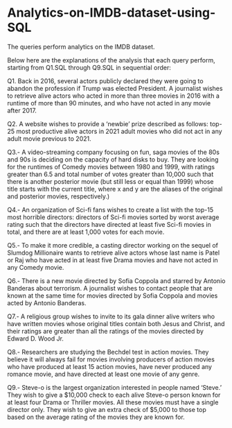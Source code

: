 # Analytics-on-IMDB-dataset-using-SQL

The queries perform analytics on the IMDB dataset.

Below here are the explanations of the analysis that each query perform, starting from Q1.SQL through Q9.SQL in sequential order:

Q1. Back in 2016, several actors publicly declared they were going to abandon the profession if
Trump was elected President. A journalist wishes to retrieve alive actors who acted in more than
three movies in 2016 with a runtime of more than 90 minutes, and who have not acted in any
movie after 2017.

Q2. A website wishes to provide a ‘newbie’ prize described as follows: top-25 most productive
alive actors in 2021 adult movies who did not act in any adult movie previous to 2021.

Q3.- A video-streaming company focusing on fun, saga movies of the 80s and 90s is deciding on
the capacity of hard disks to buy. They are looking for the runtimes of Comedy movies between
1980 and 1999, with ratings greater than 6.5 and total number of votes greater than 10,000 such
that there is another posterior movie (but still less or equal than 1999) whose title starts with the
current title, where x and y are the aliases of
the original and posterior movies, respectively.)

Q4.- An organization of Sci-fi fans wishes to create a list with the top-15 most horrible directors:
directors of Sci-fi movies sorted by worst average rating such that the directors have directed at
least five Sci-fi movies in total, and there are at least 1,000 votes for each movie.

Q5.- To make it more credible, a casting director working on the sequel of Slumdog Millionaire
wants to retrieve alive actors whose last name is Patel or Raj who have acted in at least five Drama
movies and have not acted in any Comedy movie.

Q6.- There is a new movie directed by Sofia Coppola and starred by Antonio Banderas about
terrorism. A journalist wishes to contact people that are known at the same time for movies
directed by Sofia Coppola and movies acted by Antonio Banderas.

Q7.- A religious group wishes to invite to its gala dinner alive writers who have written movies
whose original titles contain both Jesus and Christ, and their ratings are greater than all the ratings
of the movies directed by Edward D. Wood Jr.

Q8.- Researchers are studying the Bechdel test in action movies. They believe it will always fail
for movies involving producers of action movies who have produced at least 15 action movies,
have never produced any romance movie, and have directed at least one movie of any genre.

Q9.- Steve-o is the largest organization interested in people named ‘Steve.’ They wish to give a
$10,000 check to each alive Steve-o person known for at least four Drama or Thriller movies. All
these movies must have a single director only. They wish to give an extra check of $5,000 to those
top based on the average rating of the movies they are known for.
